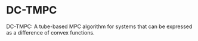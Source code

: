 # DC-TMPC
DC-TMPC: A tube-based MPC algorithm for systems that can be expressed as a difference of convex functions. 

